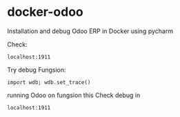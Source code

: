 # docker-odoo

Installation and debug Odoo ERP in Docker using pycharm

Check:
    
    localhost:1911

Try debug Fungsion:

    import wdb; wdb.set_trace()

running Odoo on fungsion this
Check debug in 
        
    localhost:1911
